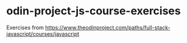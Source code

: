 # odin-project-js-course-exercises
Exercises from https://www.theodinproject.com/paths/full-stack-javascript/courses/javascript
